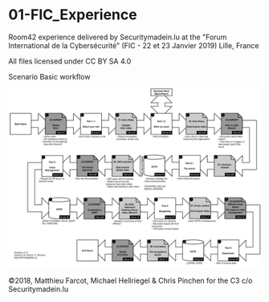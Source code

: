 # 01-FIC_Experience
Room42 experience delivered by Securitymadein.lu at the "Forum International de la Cybersécurité" (FIC - 22 et 23 Janvier 2019) Lille, France

All files licensed under CC BY SA 4.0

Scenario Basic workflow

![Basic scenario workflow](Concept.png)

©2018, Matthieu Farcot, Michael Hellriegel & Chris Pinchen for the C3 c/o Securitymadein.lu
